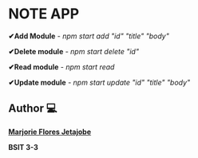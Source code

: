 # __NOTE APP__


 **✔Add Module** -
_npm start add "id" "title" "body"_


 **✔Delete module** -
 _npm start delete "id"_


 **✔Read module** -
  _npm start read_

 **✔Update module** -
  _npm start update "id" "title" "body"_


## Author 💻
[****Marjorie Flores Jetajobe****](https://github.com/Marjorhi)

 **BSIT 3-3** 

